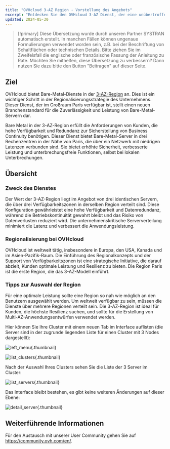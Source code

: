 ```yaml
---
title: "OVHcloud 3-AZ Region - Vorstellung des Angebots"
excerpt: "Entdecken Sie den OVHcloud 3-AZ Dienst, der eine unübertroffene Hochverfügbarkeit und Redundanz zwischen drei Rechenzentren bietet"
updated: 2024-05-30
---
```


> [!primary]
> Diese Übersetzung wurde durch unseren Partner SYSTRAN automatisch erstellt. In manchen Fällen können ungenaue Formulierungen verwendet worden sein, z.B. bei der Beschriftung von Schaltflächen oder technischen Details. Bitte ziehen Sie im Zweifelsfall die englische oder französische Fassung der Anleitung zu Rate. Möchten Sie mithelfen, diese Übersetzung zu verbessern? Dann nutzen Sie dazu bitte den Button "Beitragen" auf dieser Seite.
>

## Ziel

OVHcloud bietet Bare-Metal-Dienste in der [3-AZ-Region](/links/bare-metal/regions) an. Dies ist ein wichtiger Schritt in der Regionalisierungsstrategie des Unternehmens. Dieser Dienst, der im Großraum Paris verfügbar ist, stellt einen neuen Branchenstandard für die Zuverlässigkeit und Leistung von Bare-Metal-Servern dar.

Bare Metal in der 3-AZ-Region erfüllt die Anforderungen von Kunden, die hohe Verfügbarkeit und Redundanz zur Sicherstellung von Business Continuity benötigen. Dieser Dienst bietet Bare-Metal-Server in drei Rechenzentren in der Nähe von Paris, die über ein Netzwerk mit niedrigen Latenzen verbunden sind. Sie bietet erhöhte Sicherheit, verbesserte Leistung und unterbrechungsfreie Funktionen, selbst bei lokalen Unterbrechungen.

## Übersicht

### Zweck des Dienstes

Der Wert der 3-AZ-Region liegt im Angebot von drei identischen Servern, die über drei Verfügbarkeitszonen in derselben Region verteilt sind. Diese Konfiguration gewährleistet eine hohe Verfügbarkeit und Datenredundanz, während die Betriebskontinuität gewahrt bleibt und das Risiko von Datenverlusten reduziert wird. Die unternehmenskritische Serververteilung minimiert die Latenz und verbessert die Anwendungsleistung.

### Regionalisierung bei OVHcloud

OVHcloud ist weltweit tätig, insbesondere in Europa, den USA, Kanada und im Asien-Pazifik-Raum. Die Einführung des Regionalkonzepts und der Support von Verfügbarkeitszonen ist eine strategische Initiative, die darauf abzielt, Kunden optimale Leistung und Resilienz zu bieten. Die Region Paris ist die erste Region, die das 3-AZ-Modell einführt.

### Tipps zur Auswahl der Region

Für eine optimale Leistung sollte eine Region so nah wie möglich an den Benutzern ausgewählt werden. Um weltweit verfügbar zu sein, müssen die Dienste über mehrere Regionen verteilt sein. Die 3-AZ-Region ist ideal für Kunden, die höchste Resilienz suchen, und sollte für die Erstellung von Multi-AZ-Anwendungsentwürfen verwendet werden.

Hier können Sie Ihre Cluster mit einem neuen Tab im Interface auflisten (die Server sind in der zugrunde liegenden Liste für einen Cluster mit 3 Nodes dargestellt):

![left_menu](images/01-20240513-blur.png){.thumbnail}

![list_clusters](images/02-20240513-blur.png){.thumbnail}

Nach der Auswahl Ihres Clusters sehen Sie die Liste der 3 Server im Cluster:

![list_servers](images/03-20240513-blur.png){.thumbnail}

Das Interface bleibt bestehen, es gibt keine weiteren Änderungen auf dieser Ebene:

![detail_server](images/04-20240513-blur.png){.thumbnail}

## Weiterführende Informationen <a name="go-further"></a>

Für den Austausch mit unserer User Community gehen Sie auf <https://community.ovh.com/en/>.